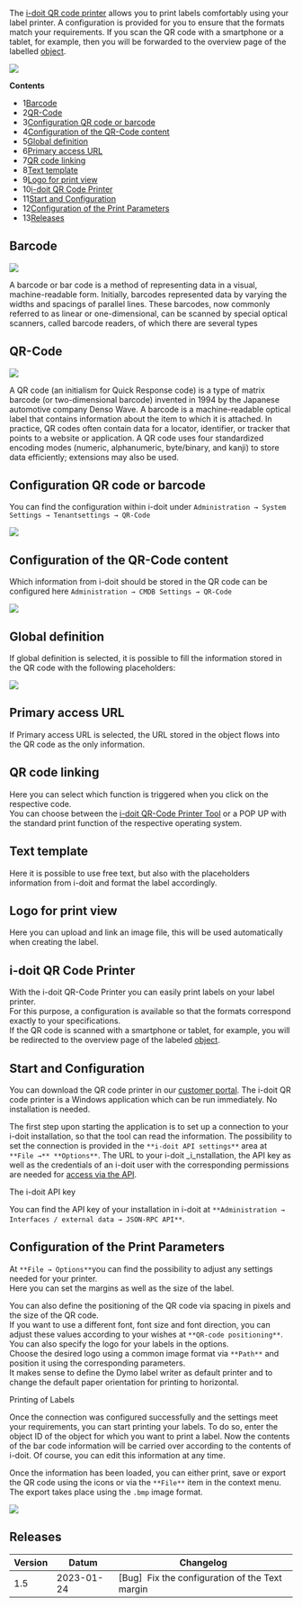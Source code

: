 The [i-doit QR code printer](/display/en/i-doit+QR+Code+Printer) allows you to print labels comfortably using your label printer. A configuration is provided for you to ensure that the formats match your requirements. If you scan the QR code with a smartphone or a tablet, for example, then you will be forwarded to the overview page of the labelled [object](/display/en/Glossary).

![](/download/attachments/41844784/image2021-11-16_8-14-39.png?version=1&modificationDate=1637046879740&api=v2)

**Contents**

*   1[Barcode](#idoitQRCodePrinter-Barcode)
*   2[QR-Code](#idoitQRCodePrinter-QR-Code)
*   3[Configuration QR code or barcode](#idoitQRCodePrinter-ConfigurationQRcodeorbarcode)
*   4[Configuration of the QR-Code content](#idoitQRCodePrinter-ConfigurationoftheQR-Codecontent)
*   5[Global definition](#idoitQRCodePrinter-Globaldefinition)
*   6[Primary access URL](#idoitQRCodePrinter-PrimaryaccessURL)
*   7[QR code linking](#idoitQRCodePrinter-QRcodelinking)
*   8[Text template](#idoitQRCodePrinter-Texttemplate)
*   9[Logo for print view](#idoitQRCodePrinter-Logoforprintview)
*   10[i-doit QR Code Printer](#idoitQRCodePrinter-i-doitQRCodePrinter)
*   11[Start and Configuration](#idoitQRCodePrinter-StartandConfiguration)
*   12[Configuration of the Print Parameters](#idoitQRCodePrinter-ConfigurationofthePrintParameters)
*   13[Releases](#idoitQRCodePrinter-Releases)

  

  

Barcode
-------

![](/download/thumbnails/41844784/image2016-10-26%2012%3A30%3A11.png?version=1&modificationDate=1637046598159&api=v2&effects=drop-shadow)

A barcode or bar code is a method of representing data in a visual, machine-readable form. Initially, barcodes represented data by varying the widths and spacings of parallel lines. These barcodes, now commonly referred to as linear or one-dimensional, can be scanned by special optical scanners, called barcode readers, of which there are several types

QR-Code
-------

![](/download/thumbnails/41844784/image2020-9-21_11-38-14.png?version=1&modificationDate=1637046598239&api=v2&effects=drop-shadow)

A QR code (an initialism for Quick Response code) is a type of matrix barcode (or two-dimensional barcode) invented in 1994 by the Japanese automotive company Denso Wave. A barcode is a machine-readable optical label that contains information about the item to which it is attached. In practice, QR codes often contain data for a locator, identifier, or tracker that points to a website or application. A QR code uses four standardized encoding modes (numeric, alphanumeric, byte/binary, and kanji) to store data efficiently; extensions may also be used.

Configuration QR code or barcode
--------------------------------

You can find the configuration within i-doit under `Administration → System Settings → Tenantsettings → QR-Code`

![](/download/attachments/41844784/image2021-11-16_8-21-58.png?version=1&modificationDate=1637047318508&api=v2&effects=drop-shadow)

Configuration of the QR-Code content
------------------------------------

Which information from i-doit should be stored in the QR code can be configured here `Administration → CMDB Settings → QR-Code`

![](/download/attachments/41844784/image2021-11-16_8-20-47.png?version=1&modificationDate=1637047247945&api=v2&effects=drop-shadow)

Global definition
-----------------

If global definition is selected, it is possible to fill the information stored in the QR code with the following placeholders:

![](/download/attachments/41844784/image2021-11-16_8-24-12.png?version=1&modificationDate=1637047452506&api=v2&effects=drop-shadow)

Primary access URL
------------------

If Primary access URL is selected, the URL stored in the object flows into the QR code as the only information.

QR code linking
---------------

Here you can select which function is triggered when you click on the respective code.  
You can choose between the [i-doit QR-Code Printer Tool](/display/en/i-doit+QR+Code+Printer) or a POP UP with the standard print function of the respective operating system.

Text template
-------------

Here it is possible to use free text, but also with the placeholders information from i-doit and format the label accordingly.

Logo for print view
-------------------

Here you can upload and link an image file, this will be used automatically when creating the label.

i-doit QR Code Printer
----------------------

With the i-doit QR-Code Printer you can easily print labels on your label printer.  
For this purpose, a configuration is available so that the formats correspond exactly to your specifications.  
If the QR code is scanned with a smartphone or tablet, for example, you will be redirected to the overview page of the labeled [object](/display/en/Glossary).

Start and Configuration
-----------------------

You can download the QR code printer in our [customer portal](/display/en/Customer+Portal). The i-doit QR code printer is a Windows application which can be run immediately. No installation is needed.

The first step upon starting the application is to set up a connection to your i-doit installation, so that the tool can read the information. The possibility to set the connection is provided in the `**i-doit API settings**` area at `**File →** **Options**`. The URL to your i-doit _i_nstallation, the API key as well as the credentials of an i-doit user with the corresponding permissions are needed for [access via the API](https://kb.i-doit.com/pages/viewpage.action?pageId=37355644).

The i-doit API key

You can find the API key of your installation in i-doit at `**Administration → Interfaces / external data → JSON-RPC API**`.

  

  

Configuration of the Print Parameters
-------------------------------------

  
At `**File → Options**`you can find the possibility to adjust any settings needed for your printer.  
Here you can set the margins as well as the size of the label.

You can also define the positioning of the QR code via spacing in pixels and the size of the QR code.  
If you want to use a different font, font size and font direction, you can adjust these values according to your wishes at `**QR-code positioning**`.  
You can also specify the logo for your labels in the options.  
Choose the desired logo using a common image format via `**Path**` and position it using the corresponding parameters.  
It makes sense to define the Dymo label writer as default printer and to change the default paper orientation for printing to horizontal.

Printing of Labels

Once the connection was configured successfully and the settings meet your requirements, you can start printing your labels. To do so, enter the object ID of the object for which you want to print a label. Now the contents of the bar code information will be carried over according to the contents of i-doit. Of course, you can edit this information at any time.

Once the information has been loaded, you can either print, save or export the QR code using the icons or via the `**File**` item in the context menu. The export takes place using the `.bmp` image format.

  

![](/download/attachments/41844784/image2020-9-21_11-25-27.png?version=1&modificationDate=1637047761894&api=v2&effects=drop-shadow)

Releases
--------

| Version | Datum | Changelog |
| --- | --- | --- |
| 1.5 | 2023-01-24 | \[Bug\]  Fix the configuration of the Text margin |